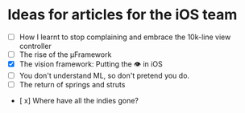 # Ideas for articles for the iOS team

- [ ] How I learnt to stop complaining and embrace the 10k-line view controller
- [ ] The rise of the μFramework
- [x] The vision framework: Putting the 👁 in iOS
- [ ] You don't understand ML, so don't pretend you do.
- [ ] The return of springs and struts
- [ x] Where have all the indies gone?
